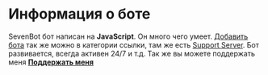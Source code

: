 # Информация о боте
SevenBot бот написан на __JavaScript__. Он много чего умеет. [Добавить бота](https://discord.com/oauth2/authorize?client_id=780055783442087946&scope=bot&permissions=2147483647) так же можно в категории ссылки, там же есть [Support Server](https://discord.gg/8wgrzSQ5By). Бот развивается, всегда активен 24/7 и т.д.
Так же вы можете поддержать меня __[Поддержать меня](https://www.donationalerts.com/r/ferum_yt)__
